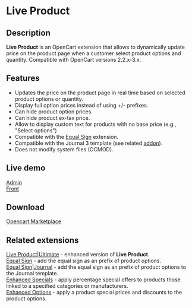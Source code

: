 # Live Product

## Description
**Live Product** is an OpenCart extension that allows to dynamically update price on the product page when a customer select product options and quantity.
Compatible with OpenCart versions 2.2.x-3.x.

## Features
* Updates the price on the product page in real time based on selected product options or quantity.
* Display full option prices instead of using +/- prefixes.
* Can hide product option prices.
* Can hide product ex-tax price.
* Allow to display custom text for products with no base price (e.g., "Select options")
* Compatible with the [Equal Sign](https://www.opencart.com/index.php?route=marketplace/extension/info&extension_id=34383) extension.
* Compatible with the Journal 3 template (see related [addon](../addons/journal)).
* Does not modify system files (OCMOD).

## Live demo
[Admin](http://ocmod.freevar.com/oc3020/a/admin/index.php?route=extension/module/live_product)  
[Front](http://ocmod.freevar.com/oc3020/a)  

## Download
[Opencart Marketplace](https://www.opencart.com/index.php?route=marketplace/extension/info&extension_id=36005)

## Related extensions
[Live Product|Ultimate](https://www.opencart.com/index.php?route=marketplace/extension/info&extension_id=35460) - enhanced version of **Live Product**.  
[Equal Sign](https://www.opencart.com/index.php?route=marketplace/extension/info&extension_id=34383) - add the equal sign as an prefix of product options.  
[Equal Sign|Journal](https://www.opencart.com/index.php?route=marketplace/extension/info&extension_id=38532) - add the equal sign as an prefix of product options to the Journal template.  
[Enhanced Specials](https://www.opencart.com/index.php?route=marketplace/extension/info&extension_id=43136) - apply percentage special offers to products those linked to a specified categories or manufacturers.  
[Enhanced Options](https://www.opencart.com/index.php?route=marketplace/extension/info&extension_id=40391) - apply a product special prices and discounts to the product options.  
